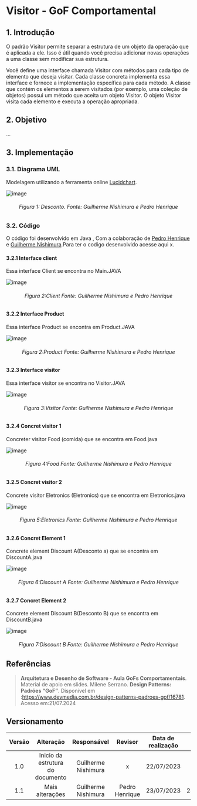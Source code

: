 # Visitor - GoF Comportamental

## 1. Introdução


O padrão Visitor permite separar a estrutura de um objeto da operação que é aplicada a ele. Isso é útil quando você precisa adicionar novas operações a uma classe sem modificar sua estrutura.


Você define uma interface chamada Visitor com métodos para cada tipo de elemento que deseja visitar.
Cada classe concreta implementa essa interface e fornece a implementação específica para cada método.
A classe que contém os elementos a serem visitados (por exemplo, uma coleção de objetos) possui um método que aceita um objeto Visitor.
O objeto Visitor visita cada elemento e executa a operação apropriada.




## 2. Objetivo

...
## 3. Implementação
### 3.1. Diagrama UML
Modelagem utilizando a ferramenta online [Lucidchart](https://www.lucidchart.com/pages/).

![image](https://github.com/user-attachments/assets/831707dd-34a5-410c-9df0-d27fb7a16c89)

<h6 align = "center">Figura 1: Desconto. Fonte: Guilherme Nishimura e Pedro Henrique</h6>

### 3.2. Código
O código foi desenvolvido em  Java , Com a colaboração de [Pedro Henrique ](https://github.com/pehenobra2) e [Guilherme Nishimura](https://github.com/Guilherme-nishi).Para ter o codigo desenvolvido acesse aqui x.

#### 3.2.1 Interface client
Essa interface Client se encontra no Main.JAVA

![image](https://github.com/user-attachments/assets/b84f9876-f626-4b38-af1a-17b0fd04fe5e)

<h6 align = "center">Figura 2:Client Fonte: Guilherme Nishimura e Pedro Henrique</h6>

#### 3.2.2 Interface Product
Essa interface Product se encontra em Product.JAVA

![image](https://github.com/user-attachments/assets/a897c8b8-8a85-451b-bfa0-eafc033cd769)


<h6 align = "center">Figura 2:Product Fonte: Guilherme Nishimura e Pedro Henrique</h6>

#### 3.2.3 Interface visitor
Essa interface visitor se encontra no Visitor.JAVA


![image](https://github.com/user-attachments/assets/fd8ab575-3cc5-4acc-adaf-1583bc8e4618)

<h6 align = "center">Figura 3:Visitor Fonte: Guilherme Nishimura e Pedro Henrique</h6>


#### 3.2.4 Concret   visitor 1
Concreter visitor Food (comida) que se encontra em Food.java

![image](https://github.com/user-attachments/assets/22ca9939-2d33-4d8b-93ee-f554db156d95)



<h6 align = "center">Figura 4:Food Fonte: Guilherme Nishimura e Pedro Henrique</h6>

#### 3.2.5 Concret  visitor 2
Concrete visitor Eletronics (Eletronics) que se encontra em Eletronics.java

![image](https://github.com/user-attachments/assets/d6ea0f82-2bf5-428a-b5f6-815d356d697f)




<h6 align = "center">Figura 5:Eletronics Fonte: Guilherme Nishimura e Pedro Henrique</h6>

#### 3.2.6 Concret  Element 1
Concrete element Discount A(Desconto a) que se encontra em DiscountA.java


![image](https://github.com/user-attachments/assets/45829ee2-15cc-434f-8024-16062ab00dd5)




<h6 align = "center">Figura 6:Discount A Fonte: Guilherme Nishimura e Pedro Henrique</h6>

#### 3.2.7 Concret  Element 2
Concrete element Discount B(Desconto B) que se encontra em DiscountB.java


![image](https://github.com/user-attachments/assets/974ae4de-fbfd-4da3-9e60-fcd93f086656)




<h6 align = "center">Figura 7:Discount B Fonte: Guilherme Nishimura e Pedro Henrique</h6>






## Referências

> **Arquitetura e Desenho de Software - Aula GoFs Comportamentais**. Material de apoio em slides. Milene Serrano.
> **Design Patterns: Padrões “GoF”**. Disponivel em :https://www.devmedia.com.br/design-patterns-padroes-gof/16781. Acesso em:21/07.2024
## Versionamento

| Versão | Alteração |  Responsável  | Revisor | Data de realização | Data de revisão |
| :------: | :---: | :-----: | :----: | :----: | :-----: |
| 1.0    | Inicio da estrutura do documento | Guilherme Nishimura |x | 22/07/2023| x|
| 1.1   | Mais alterações | Guilherme Nishimura | Pedro Henrique  | 23/07/2023| 23/07/2023|

